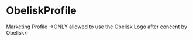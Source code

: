 # ObeliskProfile
Marketing Profile
->ONLY allowed to use the Obelisk Logo after concent by Obelisk<-
